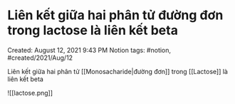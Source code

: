 ---
---

# Liên kết giữa hai phân tử đường đơn trong lactose là liên kết beta

Created: August 12, 2021 9:43 PM
Notion tags: #notion, #created/2021/Aug/12

Liên kết giữa hai phân tử [[Monosacharide|đường đơn]] trong [[Lactose]] là liên kết beta

![[lactose.png]]